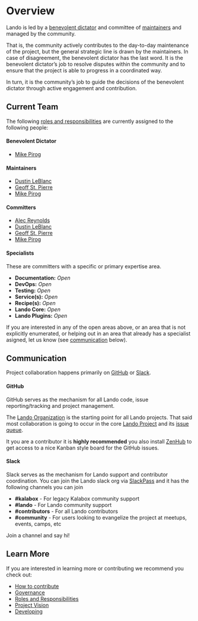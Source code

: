 Overview
========

Lando is led by a [benevolent dictator](./roles.md#benevolent-dictator) and committee of [maintainers](./roles.md#maintainers) and managed by the community.

That is, the community actively contributes to the day-to-day maintenance of the project, but the general strategic line is drawn by the maintainers. In case of disagreement, the benevolent dictator has the last word. It is the benevolent dictator’s job to resolve disputes within the community and to ensure that the project is able to progress in a coordinated way.

In turn, it is the community’s job to guide the decisions of the benevolent dictator through active engagement and contribution.

Current Team
------------

The following [roles and responsibilities](./roles.md) are currently assigned to the following people:

#### Benevolent Dictator

  * [Mike Pirog](https://github.com/pirog)

#### Maintainers

  * [Dustin LeBlanc](https://github.com/dustinleblanc)
  * [Geoff St. Pierre](https://github.com/serundeputy)
  * [Mike Pirog](https://github.com/pirog)

#### Committers

  * [Alec Reynolds](https://github.com/reynoldsalec)
  * [Dustin LeBlanc](https://github.com/dustinleblanc)
  * [Geoff St. Pierre](https://github.com/serundeputy)
  * [Mike Pirog](https://github.com/pirog)

#### Specialists

These are committers with a specific or primary expertise area.

  * **Documentation:** *Open*
  * **DevOps:** *Open*
  * **Testing:** *Open*
  * **Service(s):** *Open*
  * **Recipe(s):** *Open*
  * **Lando Core:** *Open*
  * **Lando Plugins:** *Open*

If you are interested in any of the open areas above, or an area that is not explicitly enumerated, or helping out in an area that already has a specialist asigned, let us know (see [communication](#communication) below).

Communication
-------------

Project collaboration happens primarily on [GitHub](https://github.com) or [Slack](https://slack.com/).

#### GitHub

GitHub serves as the mechanism for all Lando code, issue reporting/tracking and project management.

The [Lando Organization](https://github.com/lando) is the starting point for all Lando projects. That said most collaboration is going to occur in the core [Lando Project](https://github.com/lando/lando) and its [issue queue](https://github.com/lando/lando/issues).

It you are a contributor it is **highly recommended** you also install [ZenHub](https://www.zenhub.com/extension) to get access to a nice Kanban style board for the GitHub issues.

#### Slack

Slack serves as the mechanism for Lando support and contributor coordination. You can join the Lando slack org via [SlackPass](https://launchpass.com/kalabox) and it has the following channels you can join

  * **#kalabox** - For legacy Kalabox community support
  * **#lando** - For Lando community support
  * **#contributors** - For all Lando contributors
  * **#community** - For users looking to evangelize the project at meetups, events, camps, etc

Join a channel and say hi!

Learn More
----------

If you are interested in learning more or contributing we recommend you check out:

  * [How to contribute](./how.md)
  * [Governance](./gov.md)
  * [Roles and Responsibilities](./roles.md)
  * [Project Vision](./vision.md)
  * [Developing](./../dev/started.md)
